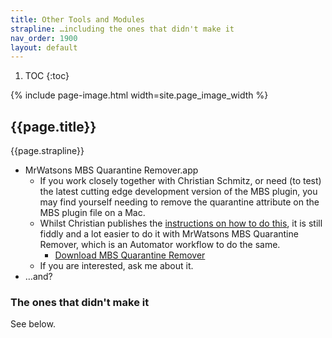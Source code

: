 ```yaml
---
title: Other Tools and Modules
strapline: …including the ones that didn't make it
nav_order: 1900
layout: default
---
```

1. TOC
{:toc}

{% include page-image.html width=site.page_image_width %}

## {{page.title}}

{{page.strapline}}

- MrWatsons MBS Quarantine Remover.app
  - If you work closely together with Christian Schmitz, or need (to test) the latest cutting edge development version of the MBS plugin, you may find yourself needing to remove the quarantine attribute on the MBS plugin file on a Mac.
  - Whilst Christian publishes the [instructions on how to do this](https://www.monkeybreadsoftware.com/filemaker/builds/Mac/Remove%20Quarantine%20Readme.pdf), it is still fiddly and a lot easier to do it with MrWatsons MBS Quarantine Remover, which is an Automator workflow to do the same.
    - [Download MBS Quarantine Remover](https://www.mrwatson.nl/downloads/MBSQuarantineRemover.zip)
  - If you are interested, ask me about it.
- …and?

### The ones that didn't make it

See below.
